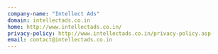 ```yaml
---
company-name: "Intellect Ads"
domain: intellectads.co.in
home: http://www.intellectads.co.in/
privacy-policy: http://www.intellectads.co.in/privacy-policy.asp
email: contact@intellectads.co.in
---
```




